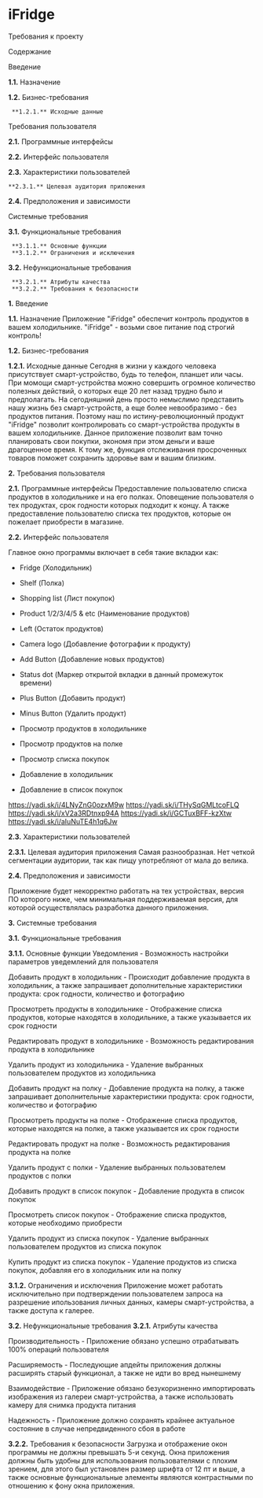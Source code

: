 # iFridge

Требования к проекту

Содержание

Введение

**1.1.** Назначение

**1.2.** Бизнес-требования

     **1.2.1.** Исходные данные

Требования пользователя

**2.1.** Программные интерфейсы

**2.2.** Интерфейс пользователя

**2.3.** Характеристики пользователей

    **2.3.1.** Целевая аудитория приложения
    
**2.4.** Предположения и зависимости

Системные требования

**3.1.** Функциональные требования

     **3.1.1.** Основные функции
     **3.1.2.** Ограничения и исключения
     
**3.2.** Нефункциональные требования

     **3.2.1.** Атрибуты качества
     **3.2.2.** Требования к безопасности

**1.** Введение

**1.1.** Назначение
Приложение "iFridge" обеспечит контроль продуктов в вашем холодильнике. "iFridge" - возьми свое питание под строгий контроль!

**1.2.** Бизнес-требования

**1.2.1.** Исходные данные
Сегодня в жизни у каждого человека присутствует смарт-устройство, будь то телефон, планшет или часы. При момощи смарт-устройства можно совершить огромное количество полезных действий, о которых еще 20 лет назад трудно было и предполагать. На сегодняшний день просто немыслимо представить нашу жизнь без смарт-устройств, а еще более невообразимо - без продуктов питания. Поэтому наш по истину-революционный продукт "iFridge" позволит контролировать со смарт-устройства продукты в вашем холодильнике. Данное приложение позволит вам точно планировать свои покупки, экономя при этом деньги и ваше драгоценное время. К тому же, функция отслеживания просроченных товаров поможет сохранить здоровье вам и вашим близким.

**2.** Требования пользователя

**2.1.** Программные интерфейсы
Предоставление пользователю списка продуктов в холодильнике и на его полках.
Оповещение пользователя о тех продуктах, срок годности которых подходит к концу.
А также предоставление пользователю списка тех продуктов, которые он пожелает приобрести в магазине.

**2.2.** Интерфейс пользователя

Главное окно программы включает в себя такие вкладки как:
- Fridge (Холодильник)
- Shelf (Полка)
- Shopping list (Лист покупок)
- Product 1/2/3/4/5 & etc (Наименование продуктов)
- Left (Остаток продуктов)
- Camera logo (Добавление фотографии к продукту)
- Add Button (Добавление новых продуктов)
- Status dot (Маркер открытой вкладки в данный промежуток времени)
- Plus Button (Добавить продукт)
- Minus Button (Удалить продукт)

- Просмотр продуктов в холодильнике
- Просмотр продуктов на полке
- Просмотр списка покупок
- Добавление в холодильник
- Добавление в список покупок

https://yadi.sk/i/4LNyZnG0ozxM9w
https://yadi.sk/i/THySqGMLtcoFLQ
https://yadi.sk/i/xV2a3RDtnxp94A
https://yadi.sk/i/GCTuxBFF-kzXtw
https://yadi.sk/i/aIuNuTE4h1q6Jw

**2.3.** Характеристики пользователей

**2.3.1.** Целевая аудитория приложения
Самая разнообразная. Нет четкой сегментации аудитории, так как пищу употребляют от мала до велика.

**2.4.** Предположения и зависимости

Приложение будет некорректно работать на тех устройствах, версия ПО которого ниже, чем минимальная поддерживаемая версия, для которой осуществлялась разработка данного приложения.

**3.** Системные требования

**3.1.** Функциональные требования

**3.1.1.** Основные функции
Уведомления - Возможность настройки параметров уведемлений для пользователя

Добавить продукт в холодильник - Происходит добавление продукта в холодильник, а также запрашивает дополнительные характеристики продукта: срок годности, количество и фотографию

Просмотреть продукты в холодильнике - Отображение списка продуктов, которые находятся в холодильнике, а также указывается их срок годности

Редактировать продукт в холодильнике - Возможность редактирования продукта в холодильнике

Удалить продукт из холодильника - Удаление выбранных пользователем продуктов из холодильника

Добавить продукт на полку - Добавление продукта на полку, а также запрашивает дополнительные характеристики продукта: срок годности, количество и фотографию

Просмотреть продукты на полке - Отображение списка продуктов, которые находятся на полке, а также указывается их срок годности

Редактировать продукт на полке - Возможность редактирования продукта на полке

Удалить продукт с полки - Удаление выбранных пользователем продуктов с полки

Добавить продукт в список покупок - Добавление продукта в список покупок

Просмотреть список покупок - Отображение списка продуктов, которые необходимо приобрести

Удалить продукт из списка покупок - Удаление выбранных пользователем продуктов из списка покупок

Купить продукт из списка покупок - Удаление продуктов из списка покупок, добавляя его в холодильник или на полку

**3.1.2.** Ограничения и исключения
Приложение может работать исключительно при подтверждении пользователем запроса на разрешение ипользования личных данных, камеры смарт-устройства, а также доступа к галерее.

**3.2.** Нефункциональные требования
**3.2.1.** Атрибуты качества

Производительность - Приложение обязано успешно отрабатывать 100% операций пользователя

Расширяемость - Последующие апдейты приложения должны расширять старый функционал, а также не идти во вред нынешнему

Взаимодействие - Приложение обязано безукоризненно импортировать изображения из галереи смарт-устройства, а также использовать камеру для снимка продукта питания

Надежность - Приложение должно сохранять крайнее актуальное состояние в случае непредвиденного сбоя в работе

**3.2.2.** Требования к безопасности
Загрузка и отображение окон программы не должны превышать 5-и секунд.
Окна приложения должны быть удобны для использования пользователями с плохим зрением, для этого был установлен размер шрифта от 12 пт и выше, а также основные функциональные элементы являются контрастными по отношению к фону окна приложения.
